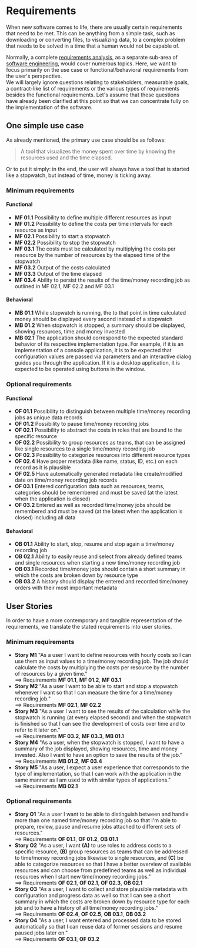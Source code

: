 # Requirements

When new software comes to life, there are usually certain requirements that need to be met. This can be anything from a simple task, such as downloading or converting files, to visualizing data, to a complex problem that needs to be solved in a time that a human would not be capable of.  

Normally, a complete [requirements analysis](https://en.wikipedia.org/wiki/Requirements_analysis), as a separate sub-area of [software engineering](https://en.wikipedia.org/wiki/Software_engineering), would cover numerous topics. Here, we want to focus primarily on the use case or functional/behavioral requirements from the user's perspective.  
We will largely ignore questions relating to stakeholders, measurable goals, a contract-like list of requirements or the various types of requirements besides the functional requirements. Let's assume that these questions have already been clarified at this point so that we can concentrate fully on the implementation of the software.  

## One simple use case

As already mentioned, the primary use case should be as follows:  
> A tool that visualizes the money spent over time by knowing the resources used and the time elapsed.  

Or to put it simply: in the end, the user will always have a tool that is started like a stopwatch, but instead of time, money is ticking away.  

### Minimum requirements

#### Functional

- **MF 01.1** Possibility to define multiple different resources as input
- **MF 01.2** Possibility to define the costs per time intervals for each resource as input
- **MF 02.1** Possibility to start a stopwatch
- **MF 02.2** Possibility to stop the stopwatch
- **MF 03.1** The costs must be calculated by multiplying the costs per resource by the number of resources by the elapsed time of the stopwatch
- **MF 03.2** Output of the costs calculated
- **MF 03.3** Output of the time elapsed
- **MF 03.4** Ability to persist the results of the time/money recording job as outlined in MF 02.1, MF 02.2 and MF 03.1

#### Behavioral 

- **MB 01.1** While stopwatch is running, the to that point in time calculated money should be displayed every second instead of a stopwatch
- **MB 01.2** When stopwatch is stopped, a summary should be displayed, showing resources, time and money invested
- **MB 02.1** The application should correspond to the expected standard behavior of its respective implementation type. For example, if it is an implementation of a console application, it is to be expected that configuration values are passed via parameters and an interactive dialog guides you through the application. If it is a desktop application, it is expected to be operated using buttons in the window.

### Optional requirements

#### Functional

- **OF 01.1** Possibility to distinguish between multiple time/money recording jobs as unique data records
- **OF 01.2** Possibility to pause time/money recording jobs
- **OF 02.1** Possibility to abstract the costs in roles that are bound to the specific resource
- **OF 02.2** Possibility to group resources as teams, that can be assigned like single resources to a single time/money recording job
- **OF 02.3** Possibility to categorize resources into different resource types
- **OF 02.4** Have proper metadata (like name, status, ID, etc.) on each record as it is plausible
- **OF 02.5** Have automatically generated metadata like create/modified date on time/money recording job records
- **OF 03.1** Entered configuration data such as resources, teams, categories should be remembered and must be saved (at the latest when the application is closed)
- **OF 03.2** Entered as well as recorded time/money jobs should be remembered and must be saved (at the latest when the application is closed) including all data

#### Behavioral 

- **OB 01.1** Ability to start, stop, resume and stop again a time/money recording job
- **OB 02.1** Ability to easily reuse and select from already defined teams and single resources when starting a new time/money recording job
- **OB 03.1** Recorded time/money jobs should contain a short summary in which the costs are broken down by resource type
- **OB 03.2** A history should display the entered and recorded time/money orders with their most important metadata

## User Stories

In order to have a more contemporary and tangible representation of the requirements, we translate the stated requirements into user stories.

### Minimum requirements

- **Story M1** "As a user I want to define resources with hourly costs so I can use them as input values to a time/money recording job. The job should calculate the costs by multiplying the costs per resource by the number of resources by a given time."  
==> Requirements **MF 01.1**, **MF 01.2**, **MF 03.1**
- **Story M2** "As a user I want to be able to start and stop a stopwatch whenever I want so that I can measure the time for a time/money recording job."  
==> Requirements **MF 02.1**, **MF 02.2**
- **Story M3** "As a user I want to see the results of the calculation while the stopwatch is running (at every elapsed second) and when the stopwatch is finished so that I can see the development of costs over time and to refer to it later on."  
==> Requirements **MF 03.2**, **MF 03.3**, **MB 01.1**
- **Story M4** "As a user, when the stopwatch is stopped, I want to have a summary of the job displayed, showing resources, time and money invested. Also I want to have an option to save the results of the job."  
==> Requirements **MB 01.2**, **MF 03.4**
- **Story M5** "As a user, I expect a user experience that corresponds to the type of implementation, so that I can work with the application in the same manner as I am used to with similar types of applications."  
==> Requirements **MB 02.1**

### Optional requirements

- **Story O1** "As a user I want to be able to distinguish between and handle more than one named time/money recording job so that I'm able to prepare, review, pause and resume jobs attached to different sets of resources."  
==> Requirements **OF 01.1**, **OF 01.2**, **OB 01.1**
- **Story O2** "As a user, I want **(A)** to use roles to address costs to a specific resource, **(B)** group resources as teams that can be addressed to time/money recording jobs likewise to single resources, and **(C)** be able to categorize resources so that I have a better overview of available resources and can choose from predefined teams as well as individual resources when I start new time/money recording jobs."  
==> Requirements **OF 02.1**, **OF 02.1**, **OF 02.3**, **OB 02.1**
- **Story O3** "As a user, I want to collect and store plausible metadata with configuration and progress data as well so that I can see a short summary in which the costs are broken down by resource type for each job and to have a history of all time/money recording jobs."  
==> Requirements **OF 02.4**, **OF 02.5**, **OB 03.1**, **OB 03.2**
- **Story O4** "As a user, I want entered and processed data to be stored automatically so that I can reuse data of former sessions and resume paused jobs later on."  
==> Requirements **OF 03.1**, **OF 03.2**
